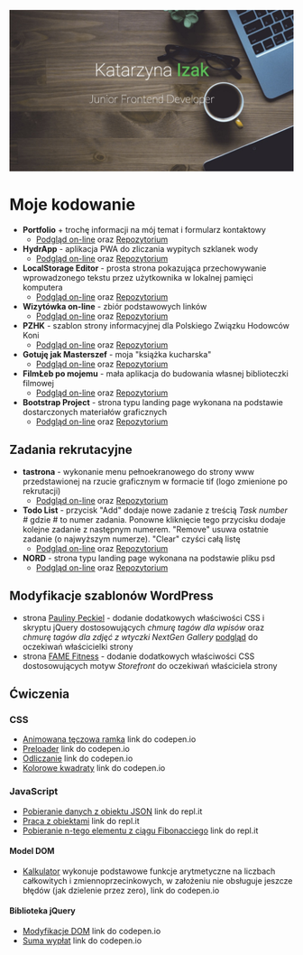 ![cover](https://raw.githubusercontent.com/kasiaizak/portfolio/master/src/assets/img/cover.jpg)

# Moje kodowanie

- **Portfolio** + trochę informacji na mój temat i formularz kontaktowy
  - [Podgląd on-line](https://portfolio.kasiaizak.pl/) oraz [Repozytorium](https://github.com/kasiaizak/portfolio)
- **HydrApp** - aplikacja PWA do zliczania wypitych szklanek wody
  - [Podgląd on-line](https://hydrapp.kasiaizak.pl/) oraz [Repozytorium](https://github.com/kasiaizak/hydrapp)
- **LocalStorage Editor** - prosta strona pokazująca przechowywanie wprowadzonego tekstu przez użytkownika w lokalnej pamięci komputera
  - [Podgląd on-line](https://kasiaizak.github.io/localstorage-editor/) oraz [Repozytorium](https://github.com/kasiaizak/localstorage-editor)
- **Wizytówka on-line** - zbiór podstawowych linków
  - [Podgląd on-line](https://www.kasiaizak.pl/) oraz [Repozytorium](https://github.com/kasiaizak/business-card)
- **PZHK** - szablon strony informacyjnej dla Polskiego Związku Hodowców Koni
  - [Podgląd on-line](https://kasiaizak.github.io/pzhk/) oraz [Repozytorium](https://github.com/kasiaizak/pzhk)
- **Gotuję jak Masterszef** - moja "książka kucharska"
  - [Podgląd on-line](https://masterszef.kasiaizak.pl) oraz [Repozytorium](https://github.com/kasiaizak/masterszef)
- **FilmŁeb po mojemu** - mała aplikacja do budowania własnej biblioteczki filmowej
  - [Podgląd on-line](https://filmleb.kasiaizak.pl) oraz [Repozytorium](https://github.com/kasiaizak/filmleb)
- **Bootstrap Project** - strona typu landing page wykonana na podstawie dostarczonych materiałów graficznych
  - [Podgląd on-line](https://kasiaizak.github.io/bootstrap-project/) oraz [Repozytorium](https://github.com/kasiaizak/bootstrap-project/)

## Zadania rekrutacyjne

- **tastrona** - wykonanie menu pełnoekranowego do strony www przedstawionej na rzucie graficznym w formacie tif (logo zmienione po rekrutacji)
  - [Podgląd on-line](https://kasiaizak.github.io/tastrona/) oraz [Repozytorium](https://github.com/kasiaizak/tastrona)
- **Todo List** - przycisk "Add" dodaje nowe zadanie z treścią *Task number #* gdzie # to numer zadania. Ponowne kliknięcie tego przycisku dodaje kolejne zadanie z następnym numerem. "Remove" usuwa ostatnie zadanie (o najwyższym numerze). "Clear" czyści całą listę
  - [Podgląd on-line](https://kasiaizak.github.io/mdbootstrap/) oraz [Repozytorium](https://github.com/kasiaizak/mdbootstrap)
- **NORD** - strona typu landing page wykonana na podstawie pliku psd
  - [Podgląd on-line](https://kasiaizak.github.io/landing-page-nord/) oraz [Repozytorium](https://github.com/kasiaizak/landing-page-nord)

## Modyfikacje szablonów WordPress

- strona [Pauliny Peckiel](https://www.peckiel.pl/) - dodanie dodatkowych właściwości CSS i skryptu jQuery dostosowujących *chmurę tagów dla wpisów* oraz *chmurę tagów dla zdjęć z wtyczki NextGen Gallery* [podgląd](https://www.peckiel.pl/pokaz-zdjecia-konia/) do oczekiwań właścicielki strony
- strona [FAME Fitness](http://www.famefitness.pl/) - dodanie dodatkowych właściwości CSS dostosowujących motyw *Storefront* do oczekiwań właściciela strony

## Ćwiczenia

### CSS

- [Animowana tęczowa ramka](https://codepen.io/kasiaizak/pen/BXyXdB) link do codepen.io
- [Preloader](https://codepen.io/kasiaizak/pen/orMLXQ?editors=1100#0) link do codepen.io
- [Odliczanie](https://codepen.io/kasiaizak/pen/OewGdQ?editors=1100#0) link do codepen.io
- [Kolorowe kwadraty](https://codepen.io/kasiaizak/pen/NZBRoO?editors=1100#0) link do codepen.io

### JavaScript

- [Pobieranie danych z obiektu JSON](https://repl.it/@katarzynaizak/json-object) link do repl.it
- [Praca z obiektami](https://repl.it/@katarzynaizak/book-object) link do repl.it
- [Pobieranie n-tego elementu z ciągu Fibonacciego](https://repl.it/@katarzynaizak/element-of-fibonacci) link do repl.it

#### Model DOM

- [Kalkulator](https://codepen.io/kasiaizak/pen/NZBRyz) wykonuje podstawowe funkcje arytmetyczne na liczbach całkowitych i zmiennoprzecinkowych, w założeniu nie obsługuje jeszcze błędów (jak dzielenie przez zero), link do codepen.io

#### Biblioteka jQuery

- [Modyfikacje DOM](https://codepen.io/kasiaizak/pen/ewjaXB?editors=1010#0) link do codepen.io
- [Suma wypłat](https://codepen.io/kasiaizak/pen/YojoPR?editors=1010#0) link do codepen.io
